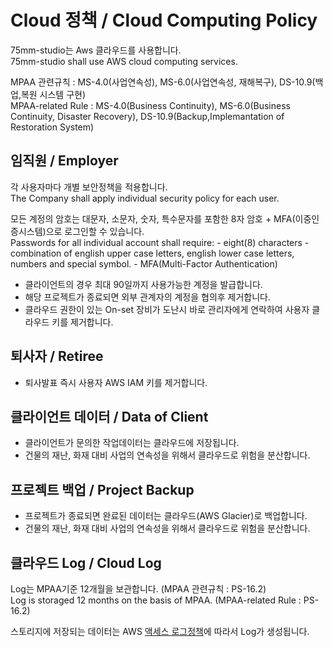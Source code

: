 # Cloud 정책 / Cloud Computing Policy
75mm-studio는 Aws 클라우드를 사용합니다.<br/>
75mm-studio shall use AWS cloud computing services.

MPAA 관련규칙 : MS-4.0(사업연속성), MS-6.0(사업연속성, 재해복구), DS-10.9(백업,복원 시스템 구현)<br/>
MPAA-related Rule : MS-4.0(Business Continuity), MS-6.0(Business Continuity, Disaster Recovery), DS-10.9(Backup,Implemantation of Restoration System)

## 임직원 / Employer
각 사용자마다 개별 보안정책을 적용합니다.<br />
The Company shall apply individual security policy for each user.


모든 계정의 암호는 대문자, 소문자, 숫자, 특수문자를 포함한 8자 암호 + MFA(이중인증시스템)으로 로그인할 수 있습니다.<br />
Passwords for all individual account shall require:
    - eight(8) characters
    - combination of english upper case letters, english lower case letters, numbers and special symbol.
    - MFA(Multi-Factor Authentication)

- 클라이언트의 경우 최대 90일까지 사용가능한 계정을 발급합니다.
- 해당 프로젝트가 종료되면 외부 관계자의 계정을 협의후 제거합니다.
- 클라우드 권한이 있는 On-set 장비가 도난시 바로 관리자에게 연락하여 사용자 클라우드 키를 제거합니다.


## 퇴사자 / Retiree
- 퇴사발표 즉시 사용자 AWS IAM 키를 제거합니다.

## 클라이언트 데이터 / Data of Client
- 클라이언트가 문의한 작업데이터는 클라우드에 저장됩니다.
- 건물의 재난, 화재 대비 사업의 연속성을 위해서 클라우드로 위험을 분산합니다.

## 프로젝트 백업 / Project Backup
- 프로젝트가 종료되면 완료된 데이터는 클라우드(AWS Glacier)로 백업합니다.
- 건물의 재난, 화재 대비 사업의 연속성을 위해서 클라우드로 위험을 분산합니다.

## 클라우드 Log / Cloud Log
Log는 MPAA기준 12개월을 보관합니다. (MPAA 관련규칙 : PS-16.2)<br />
Log is storaged 12 months on the basis of MPAA. (MPAA-related Rule : PS-16.2)

스토리지에 저장되는 데이터는 AWS [액세스 로그정책](https://docs.aws.amazon.com/ko_kr/AmazonS3/latest/dev/ServerLogs.html#BucketLoggingStatusChanges)에 따라서 Log가 생성됩니다.
